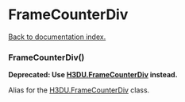 # FrameCounterDiv

[Back to documentation index.](index.md)

### FrameCounterDiv() <a id='FrameCounterDiv'></a>

<b>Deprecated: Use <a href="H3DU.FrameCounterDiv.md">H3DU.FrameCounterDiv</a> instead.</b>

Alias for the <a href="H3DU.FrameCounterDiv.md">H3DU.FrameCounterDiv</a> class.
